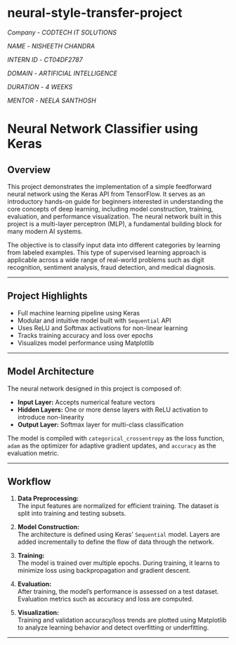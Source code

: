 # neural-style-transfer-project

*Company* - *CODTECH IT SOLUTIONS*

*NAME* - *NISHEETH CHANDRA*

*INTERN ID* - *CT04DF2787*

*DOMAIN* - *ARTIFICIAL INTELLIGENCE*

*DURATION* - *4 WEEKS*

*MENTOR* - *NEELA SANTHOSH*

# Neural Network Classifier using Keras

## Overview

This project demonstrates the implementation of a simple feedforward neural network using the Keras API from TensorFlow. It serves as an introductory hands-on guide for beginners interested in understanding the core concepts of deep learning, including model construction, training, evaluation, and performance visualization. The neural network built in this project is a multi-layer perceptron (MLP), a fundamental building block for many modern AI systems.

The objective is to classify input data into different categories by learning from labeled examples. This type of supervised learning approach is applicable across a wide range of real-world problems such as digit recognition, sentiment analysis, fraud detection, and medical diagnosis.

---

## Project Highlights

-  Full machine learning pipeline using Keras
-  Modular and intuitive model built with `Sequential` API
-  Uses ReLU and Softmax activations for non-linear learning
-  Tracks training accuracy and loss over epochs
-  Visualizes model performance using Matplotlib

---

##  Model Architecture

The neural network designed in this project is composed of:

- **Input Layer:** Accepts numerical feature vectors
- **Hidden Layers:** One or more dense layers with ReLU activation to introduce non-linearity
- **Output Layer:** Softmax layer for multi-class classification

The model is compiled with `categorical_crossentropy` as the loss function, `adam` as the optimizer for adaptive gradient updates, and `accuracy` as the evaluation metric.

---

## Workflow

1. **Data Preprocessing:**  
   The input features are normalized for efficient training. The dataset is split into training and testing subsets.

2. **Model Construction:**  
   The architecture is defined using Keras' `Sequential` model. Layers are added incrementally to define the flow of data through the network.

3. **Training:**  
   The model is trained over multiple epochs. During training, it learns to minimize loss using backpropagation and gradient descent.

4. **Evaluation:**  
   After training, the model’s performance is assessed on a test dataset. Evaluation metrics such as accuracy and loss are computed.

5. **Visualization:**  
   Training and validation accuracy/loss trends are plotted using Matplotlib to analyze learning behavior and detect overfitting or underfitting.

---

